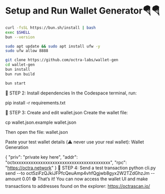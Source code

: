 # Setup and Run Wallet Generator🪂🪂




```bash
curl -fsSL https://bun.sh/install | bash
exec $SHELL
bun --version
```

```bash
sudo apt update && sudo apt install ufw -y
sudo ufw allow 8888
```

```bash
git clone https://github.com/octra-labs/wallet-gen
cd wallet-gen
bun install
bun run build
```

```bash
bun start
```


🔹 STEP 2: Install dependencies In the Codespace terminal, run:

pip install -r requirements.txt

🔹 STEP 3: Create and edit wallet.json Create the wallet file:

cp wallet.json.example wallet.json

Then open the file: wallet.json

Paste your test wallet details (⚠️ never use your real wallet): Wallet Generation

{ "priv": "private key here", "addr": "octxxxxxxxxxxxxxxxxxxxxxxxxxxxxxxxxxxxxxxxx", "rpc": "https://octra.network" } 🔹 STEP 4: Send a test transaction python cli.py send --to oct5ziFzQJkiJFPfcQeuAmp4vhfQgjwb8gyx2W2TZdGhzJm --amount 0.01 🟢 That’s it! You can now access the wallet UI and make transactions to addresses found on the explorer: https://octrascan.io/




